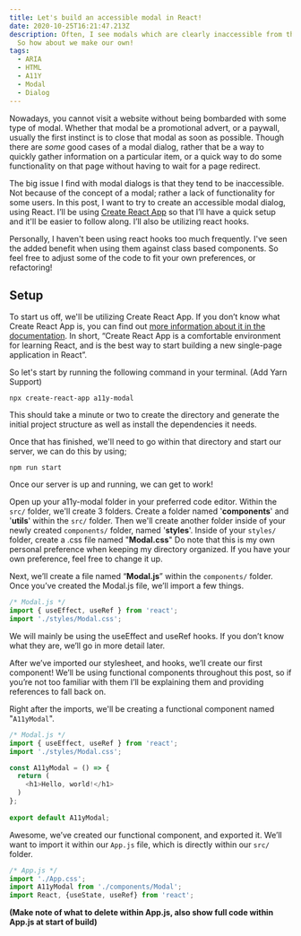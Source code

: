 ```yaml
---
title: Let's build an accessible modal in React!
date: 2020-10-25T16:21:47.213Z
description: Often, I see modals which are clearly inaccessible from the get go.
  So how about we make our own!
tags:
  - ARIA
  - HTML
  - A11Y
  - Modal
  - Dialog
---
```

Nowadays, you cannot visit a website without being bombarded with some type of modal. Whether that modal be a promotional advert, or a paywall, usually the first instinct is to close that modal as soon as possible. Though there are *some* good cases of a modal dialog, rather that be a way to quickly gather information on a particular item, or a quick way to do some functionality on that page without having to wait for a page redirect.

The big issue I find with modal dialogs is that they tend to be inaccessible. Not because of the concept of a modal; rather a lack of functionality for some users. In this post, I want to try to create an accessible modal dialog, using React. I’ll be using [Create React App](https://github.com/facebook/create-react-app) so that I’ll have a quick setup and it'll be easier to follow along. I’ll also be utilizing react hooks.

Personally, I haven't been using react hooks too much frequently. I've seen the added benefit when using them against class based components. So feel free to adjust some of the code to fit your own preferences, or refactoring!

## Setup

To start us off, we'll be utilizing Create React App. If you don’t know what Create React App is, you can find out [more information about it in the documentation](https://reactjs.org/docs/create-a-new-react-app.html). In short, “Create React App is a comfortable environment for learning React, and is the best way to start building a new single-page application in React”.

So let's start by running the following command in your terminal. (Add Yarn Support)

`npx create-react-app a11y-modal`

This should take a minute or two to create the directory and generate the initial project structure as well as install the dependencies it needs.

Once that has finished, we'll need to go within that directory and start our server, we can do this by using;

`npm run start`

Once our server is up and running, we can get to work!

Open up your a11y-modal folder in your preferred code editor. Within the `src/` folder, we'll create 3 folders. Create a folder named '**components**' and '**utils**' within the `src/` folder. Then we'll create another folder inside of your newly created `components/` folder, named '**styles**'. Inside of your `styles/` folder, create a .css file named "**Modal.css**" Do note that this is my own personal preference when keeping my directory organized. If you have your own preference, feel free to change it up.

Next, we’ll create a file named “**Modal.js**” within the `components/` folder. Once you’ve created the Modal.js file, we’ll import a few things.

```javascript
/* Modal.js */
import { useEffect, useRef } from 'react';
import './styles/Modal.css';
```

We will mainly be using the useEffect and useRef hooks. If you don’t know what they are, we’ll go in more detail later. 

After we’ve imported our stylesheet, and hooks, we’ll create our first component! We’ll be using functional components throughout this post, so if you’re not too familiar with them I’ll be explaining them and providing references to fall back on.

Right after the imports, we'll be creating a functional component named "`A11yModal`".

```javascript
/* Modal.js */
import { useEffect, useRef } from 'react';
import './styles/Modal.css';

const A11yModal = () => {
  return (
    <h1>Hello, world!</h1>
  )
};
 
export default A11yModal;

```

Awesome, we’ve created our functional component, and exported it. We’ll want to import it within our `App.js` file, which is directly within our `src/` folder.

```javascript
/* App.js */
import './App.css';
import A11yModal from './components/Modal';
import React, {useState, useRef} from 'react';
```

**(Make note of what to delete within App.js, also show full code within App.js at start of build)**